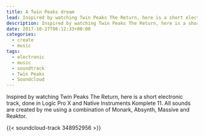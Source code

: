 ```yaml
---
title: A Twin Peaks dream
lead: Inspired by watching Twin Peaks The Return, here is a short electronic track, done in Logic Pro X and Native Instruments Komplete 11.
description: Inspired by watching Twin Peaks The Return, here is a short electronic track, done in Logic Pro X and Native Instruments Komplete 11.
date: 2017-10-27T06:12:33+00:00
categories:
  - create
  - music
tags:
  - electronic
  - music
  - soundtrack
  - Twin Peaks
  - Soundcloud
---
```

Inspired by watching Twin Peaks The Return, here is a short electronic track, done in Logic Pro X and Native Instruments Komplete 11. All sounds are created by me using a combination of Monark, Absynth, Massive and Reaktor.

{{< soundcloud-track 348952956 >}}
